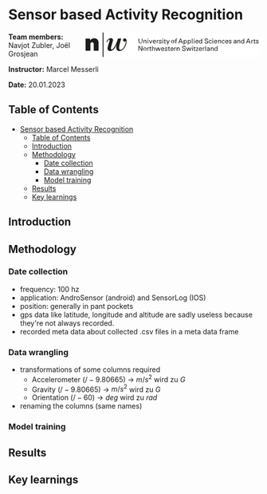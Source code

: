 # Sensor based Activity Recognition

<img align="right" height="50" src="/media/fhnw-logo.svg">

**Team members:** Navjot Zubler, Joël Grosjean

**Instructor:** Marcel Messerli

**Date:** 20.01.2023 

## Table of Contents
- [Sensor based Activity Recognition](#sensor-based-activity-recognition)
  - [Table of Contents](#table-of-contents)
  - [Introduction](#introduction)
  - [Methodology](#methodology)
    - [Date collection](#date-collection)
    - [Data wrangling](#data-wrangling)
    - [Model training](#model-training)
  - [Results](#results)
  - [Key learnings](#key-learnings)

## Introduction

## Methodology

### Date collection

- frequency: 100 hz
- application: AndroSensor (android) and SensorLog (IOS)
- position: generally in pant pockets
- gps data like latitude, longitude and altitude are sadly useless because they're not always recorded.
- recorded meta data about collected .csv files in a meta data frame

### Data wrangling

- transformations of some columns required
  - Accelerometer ($/ -9.80665$) -> $m/s^2$ wird zu $G$ 
  - Gravity  ($/ -9.80665$) -> $m/s^2$ wird zu $G$
  - Orientation ($/ -60$) -> $deg$ wird zu $rad$
- renaming the columns (same names)

### Model training

## Results

## Key learnings